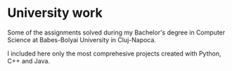 # University work
Some of the assignments solved during my Bachelor's degree in Computer Science at Babes-Bolyai University in Cluj-Napoca.

I included here only the most comprehesive projects created with Python, C++ and Java.

